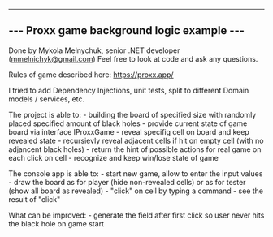 -------------------------------------------
--- Proxx game background logic example ---
-------------------------------------------
            
Done by Mykola Melnychuk, senior .NET developer (mmelnichyk@gmail.com)
Feel free to look at code and ask any questions.

Rules of game described here: https://proxx.app/

I tried to add Dependency Injections, unit tests, split to different Domain models / services, etc.

The project is able to:
    - building the board of specified size with randomly placed specified amount of black holes
    - provide current state of game board via interface IProxxGame
    - reveal specifig cell on board and keep revealed state
    - recursievly reveal adjacent cells if hit on empty cell (with no adjancent black holes)
    - return the hint of possible actions for real game on each click on cell
    - recognize and keep win/lose state of game

The console app is able to:
    - start new game, allow to enter the input values
    - draw the board as for player (hide non-revealed cells) or as for tester (show all board as revealed)
    - "click" on cell by typing a command
    - see the result of "click"

What can be improved:
    - generate the field after first click so user never hits the black hole on game start